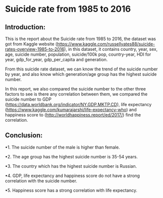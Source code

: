 # Suicide rate from 1985 to 2016

## Introduction: 

This is the report about the Suicide rate from 1985 to 2016, the dataset was got from Kaggle website (https://www.kaggle.com/russellyates88/suicide-rates-overview-1985-to-2016), in this dataset, it contains country, year, sex, age, suicide number, population, suicide/100k pop, country-year, HDI for year, gdp_for_year, gdp_per_capita and generation.

From this suicide rate dataset, we can know the trend of the suicide number by year, and also know which generation/age group has the highest suicide number.

In this report, we also compared the suicide number to the other three factors to see is there any correlation between them, we compared the suicide number to GDP (https://data.worldbank.org/indicator/NY.GDP.MKTP.CD), life expectancy (https://www.kaggle.com/kumarajarshi/life-expectancy-who) and happiness score to (http://worldhappiness.report/ed/2017/) find the correlation.

## Conclusion:

•1. The suicide number of the male is higher than female.

•2. The age group has the highest suicide number is 35-54 years.

•3. The country which has the highest suicide number is Russian.

•4. GDP, life expectancy and happiness score do not have a strong correlation with the suicide number.

•5. Happiness score has a strong correlation with life expectancy.
